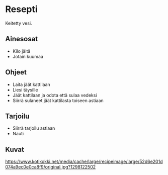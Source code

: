 # Resepti

Keitetty vesi. 

## Ainesosat

- Kilo jäitä
- Jotain kuumaa

## Ohjeet

- Laita jäät kattilaan
- Liesi täysille
- Jäät kattilaan ja odota että sulaa vedeksi
- Siirrä sulaneet jäät kattilasta toiseen astiaan

## Tarjoilu

- Siirrä tarjoilu astiaan
- Nauti

## Kuvat

https://www.kotikokki.net/media/cache/large/recipeimage/large/52d6e201d074a9ec0e0ca8f9/original.jpg?1298122502